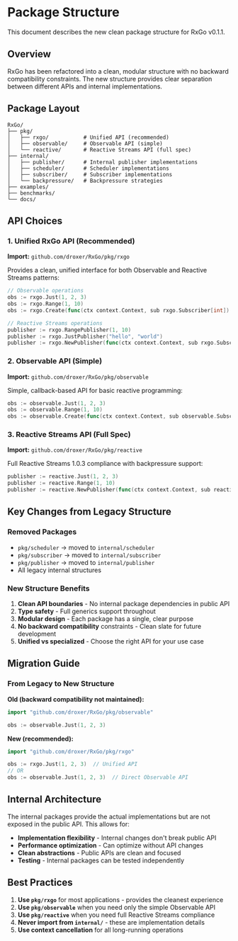 # Package Structure

This document describes the new clean package structure for RxGo v0.1.1.

## Overview

RxGo has been refactored into a clean, modular structure with no backward compatibility constraints. The new structure provides clear separation between different APIs and internal implementations.

## Package Layout

```
RxGo/
├── pkg/
│   ├── rxgo/           # Unified API (recommended)
│   ├── observable/     # Observable API (simple)
│   └── reactive/       # Reactive Streams API (full spec)
├── internal/
│   ├── publisher/      # Internal publisher implementations
│   ├── scheduler/      # Scheduler implementations  
│   ├── subscriber/     # Subscriber implementations
│   └── backpressure/   # Backpressure strategies
├── examples/
├── benchmarks/
└── docs/
```

## API Choices

### 1. Unified RxGo API (Recommended)
**Import:** `github.com/droxer/RxGo/pkg/rxgo`

Provides a clean, unified interface for both Observable and Reactive Streams patterns:

```go
// Observable operations
obs := rxgo.Just(1, 2, 3)
obs := rxgo.Range(1, 10)
obs := rxgo.Create(func(ctx context.Context, sub rxgo.Subscriber[int]) { ... })

// Reactive Streams operations  
publisher := rxgo.RangePublisher(1, 10)
publisher := rxgo.JustPublisher("hello", "world")
publisher := rxgo.NewPublisher(func(ctx context.Context, sub rxgo.SubscriberReactive[string]) { ... })
```

### 2. Observable API (Simple)
**Import:** `github.com/droxer/RxGo/pkg/observable`

Simple, callback-based API for basic reactive programming:

```go
obs := observable.Just(1, 2, 3)
obs := observable.Range(1, 10)
obs := observable.Create(func(ctx context.Context, sub observable.Subscriber[int]) { ... })
```

### 3. Reactive Streams API (Full Spec)
**Import:** `github.com/droxer/RxGo/pkg/reactive`

Full Reactive Streams 1.0.3 compliance with backpressure support:

```go
publisher := reactive.Just(1, 2, 3)
publisher := reactive.Range(1, 10)
publisher := reactive.NewPublisher(func(ctx context.Context, sub reactive.Subscriber[int]) { ... })
```

## Key Changes from Legacy Structure

### Removed Packages
- `pkg/scheduler` → moved to `internal/scheduler`
- `pkg/subscriber` → moved to `internal/subscriber` 
- `pkg/publisher` → moved to `internal/publisher`
- All legacy internal structures

### New Structure Benefits
1. **Clean API boundaries** - No internal package dependencies in public API
2. **Type safety** - Full generics support throughout
3. **Modular design** - Each package has a single, clear purpose
4. **No backward compatibility** constraints - Clean slate for future development
5. **Unified vs specialized** - Choose the right API for your use case

## Migration Guide

### From Legacy to New Structure

**Old (backward compatibility not maintained):**
```go
import "github.com/droxer/RxGo/pkg/observable"

obs := observable.Just(1, 2, 3)
```

**New (recommended):**
```go
import "github.com/droxer/RxGo/pkg/rxgo"

obs := rxgo.Just(1, 2, 3)  // Unified API
// OR
obs := observable.Just(1, 2, 3)  // Direct Observable API
```

## Internal Architecture

The internal packages provide the actual implementations but are not exposed in the public API. This allows for:

- **Implementation flexibility** - Internal changes don't break public API
- **Performance optimization** - Can optimize without API changes
- **Clean abstractions** - Public APIs are clean and focused
- **Testing** - Internal packages can be tested independently

## Best Practices

1. **Use `pkg/rxgo`** for most applications - provides the cleanest experience
2. **Use `pkg/observable`** when you need only the simple Observable API
3. **Use `pkg/reactive`** when you need full Reactive Streams compliance
4. **Never import from `internal/`** - these are implementation details
5. **Use context cancellation** for all long-running operations